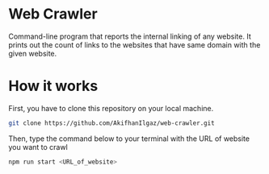 # Web Crawler

Command-line program that reports the internal linking of any website. It prints out the count of links to the websites that have same domain with the given website.

# How it works

First, you have to clone this repository on your local machine.

```bash
git clone https://github.com/AkifhanIlgaz/web-crawler.git
```

Then, type the command below to your terminal with the URL of website you want to crawl

```bash
npm run start <URL_of_website>
```
